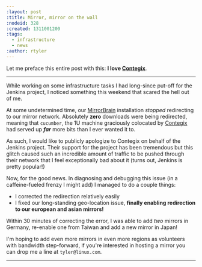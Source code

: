 ```yaml
---
:layout: post
:title: Mirror, mirror on the wall
:nodeid: 328
:created: 1311001200
:tags:
  - infrastructure
  - news
:author: rtyler
---
```


Let me preface this entire post with this: **I love
[Contegix](http://contegix.com)**.

---

While working on some infrastructure tasks I had long-since put-off for the
Jenkins project, I noticed something this weekend that scared the hell out of
me.

At some undetermined time, our [MirrorBrain](http://www.mirrorbrain.org)
installation _stopped_ redirecting to our mirror network. Absolutely **zero**
downloads were being redirected, meaning that `cucumber`, the 1U machine
graciously colocated by [Contegix](http://www.contegix.com) had served up
**_far_** more bits than I ever wanted it to.

As such, I would like to publicly apologize to Contegix on behalf of the
Jenkins project. Their support for the project has been tremendous but
this glitch caused such an incredible amount of traffic to be pushed through
their network that I feel exceptionally bad about it (turns out, Jenkins is pretty popular!)

Now, for the good news. In diagnosing and debugging this issue (in a
caffeine-fueled frenzy I might add) I managed to do a couple things:

- I corrected the redirection relatively easily
- I fixed our long-standing geo-location issue, **finally enabling redirection to our european
  and asian mirrors!**

Within 30 minutes of correcting the error, I was able to add _two_ mirrors in
Germany, re-enable one from Taiwan and add a new mirror in Japan!

<!--break-->

I'm hoping to add even more mirrors in even more regions as volunteers with
bandwidth step-forward, if you're interested in hosting a mirror you can drop
me a line at `tyler@linux.com`.

---
